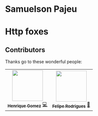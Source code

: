 # Samuelson Pajeu


# Http foxes
## Contributors

Thanks go to these wonderful people:

<table>
    <tr>
        <td align="center"><a href="https://github.com/HenriqueGomez"><img src="https://avatars.githubusercontent.com/u/11247187?v=4" width="100px;" alt=""/><br /><sub><b>Henrique Gomez</b></sub></a>
        <a href="#" title="All Js and CSS front-end">💻</a>
        </td>
        <td align="center"><a href="https://github.com/Felipejsr"><img src="https://avatars.githubusercontent.com/u/32332877?v=4" width="100px;" alt=""/><br /><sub><b>Felipe Rodrigues</b></sub></a>
        <a href="#" title="Foxes: 101,203,204,205">🦊</a>
        </td>
    </tr>
</table>